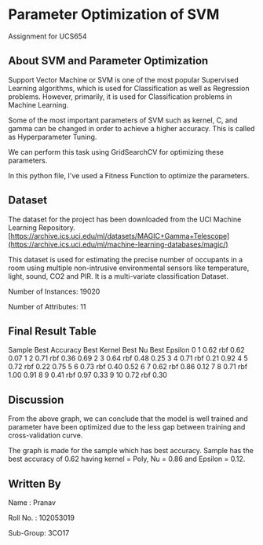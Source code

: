 # Parameter Optimization of SVM
Assignment for UCS654

## About SVM and Parameter Optimization

Support Vector Machine or SVM is one of the most popular Supervised Learning algorithms, which is used for Classification as well as Regression problems. However, primarily, it is used for Classification problems in Machine Learning.

Some of the most important parameters of SVM such as kernel, C, and gamma can be changed in order to achieve a higher accuracy. This is called as Hyperparameter Tuning. 

We can perform this task using GridSearchCV for optimizing these parameters.

In this python file, I've used a Fitness Function to optimize the parameters.

## Dataset

The dataset for the project has been downloaded from the UCI Machine Learning Repository.
[https://archive.ics.uci.edu/ml/datasets/MAGIC+Gamma+Telescope](https://archive.ics.uci.edu/ml/machine-learning-databases/magic/)

This dataset is used for estimating the precise number of occupants in a room using multiple non-intrusive environmental sensors like temperature, light, sound, CO2 and PIR. It is a multi-variate classification Dataset.

Number of Instances: 19020

Number of Attributes: 11

## Final Result Table

Sample	Best Accuracy	Best Kernel	Best Nu	Best Epsilon
0	1	0.62	rbf	0.62	0.07
1	2	0.71	rbf	0.36	0.69
2	3	0.64	rbf	0.48	0.25
3	4	0.71	rbf	0.21	0.92
4	5	0.72	rbf	0.22	0.75
5	6	0.73	rbf	0.40	0.52
6	7	0.62	rbf	0.86	0.12
7	8	0.71	rbf	1.00	0.91
8	9	0.41	rbf	0.97	0.33
9	10	0.72	rbf	0.30	
## Discussion
From the above graph, we can conclude that the model is well trained and parameter have been optimized due to the less gap between training and cross-validation curve.

The graph is made for the sample which has best accuracy. Sample  has the best accuracy of 0.62 having kernel = Poly, Nu = 0.86 and Epsilon = 0.12.

## Written By
Name : Pranav
  
Roll No. : 102053019

Sub-Group: 3CO17